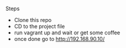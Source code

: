 Steps

- Clone this repo
- CD to the project file
- run vagrant up and wait or get some coffee
- once done go to http://192.168.90.10/
